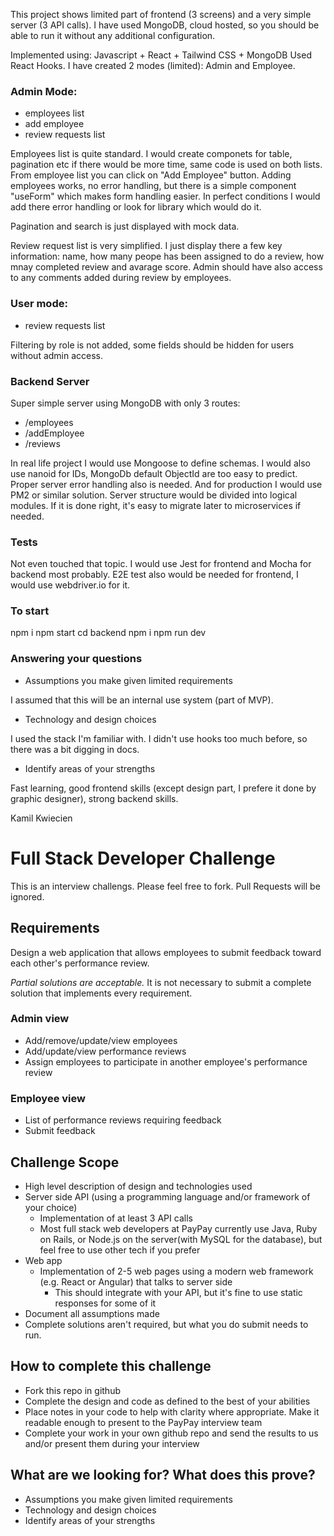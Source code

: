 This project shows limited part of frontend (3 screens) and a very simple server (3 API calls). 
I have used MongoDB, cloud hosted, so you should be able to run it without any additional configuration.

Implemented using: Javascript + React + Tailwind CSS + MongoDB
Used React Hooks.
I have created 2 modes (limited): Admin and Employee.



### Admin Mode:
* employees list
* add employee
* review requests list

Employees list is quite standard. I would create componets for table, pagination etc if there would be more time, same code is used on both lists.
From employee list you can click on "Add Employee" button. Adding employees works, no error handling, but there is a simple component "useForm" which makes form handling easier.
In perfect conditions I would add there error handling or look for library which would do it.

Pagination and search is just displayed with mock data.

Review request list is very simplified. I just display there a few key information: name, how many peope has been assigned to do a review, how mnay completed review and avarage score. Admin should have also access to any comments added during review by employees.



### User mode:
* review requests list

Filtering by role is not added, some fields should be hidden for users without admin access.



### Backend Server

Super simple server using MongoDB with only 3 routes:

* /employees
* /addEmployee
* /reviews

In real life project I would use Mongoose to define schemas. I would also use nanoid for IDs, MongoDb default ObjectId are too easy to predict.
Proper server error handling also is needed. And for production I would use PM2 or similar solution.
Server structure would be divided into logical modules. If it is done right, it's easy to migrate later to microservices if needed.



### Tests

Not even touched that topic. I would use Jest for frontend and Mocha for backend most probably. 
E2E test also would be needed for frontend, I would use webdriver.io for it.




### To start

npm i
npm start
cd backend
npm i
npm run dev



### Answering your questions

* Assumptions you make given limited requirements

I assumed that this will be an internal use system (part of MVP). 

* Technology and design choices

I used the stack I'm familiar with. I didn't use hooks too much before, so there was a bit digging in docs.

* Identify areas of your strengths

Fast learning, good frontend skills (except design part, I prefere it done by graphic designer), strong backend skills. 



Kamil Kwiecien























# Full Stack Developer Challenge
This is an interview challengs. Please feel free to fork. Pull Requests will be ignored.

## Requirements
Design a web application that allows employees to submit feedback toward each other's performance review.

*Partial solutions are acceptable.*  It is not necessary to submit a complete solution that implements every requirement.

### Admin view
* Add/remove/update/view employees
* Add/update/view performance reviews
* Assign employees to participate in another employee's performance review

### Employee view
* List of performance reviews requiring feedback
* Submit feedback

## Challenge Scope
* High level description of design and technologies used
* Server side API (using a programming language and/or framework of your choice)
  * Implementation of at least 3 API calls
  * Most full stack web developers at PayPay currently use Java, Ruby on Rails, or Node.js on the server(with MySQL for the database), but feel free to use other tech if you prefer
* Web app
  * Implementation of 2-5 web pages using a modern web framework (e.g. React or Angular) that talks to server side
    * This should integrate with your API, but it's fine to use static responses for some of it 
* Document all assumptions made
* Complete solutions aren't required, but what you do submit needs to run.

## How to complete this challenge
* Fork this repo in github
* Complete the design and code as defined to the best of your abilities
* Place notes in your code to help with clarity where appropriate. Make it readable enough to present to the PayPay interview team
* Complete your work in your own github repo and send the results to us and/or present them during your interview

## What are we looking for? What does this prove?
* Assumptions you make given limited requirements
* Technology and design choices
* Identify areas of your strengths
